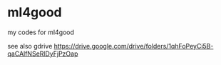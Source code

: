 # ml4good
my codes for ml4good

see also gdrive https://drive.google.com/drive/folders/1qhFoPeyCi5B-qaCAlfNSeRlDyFjPzOap
